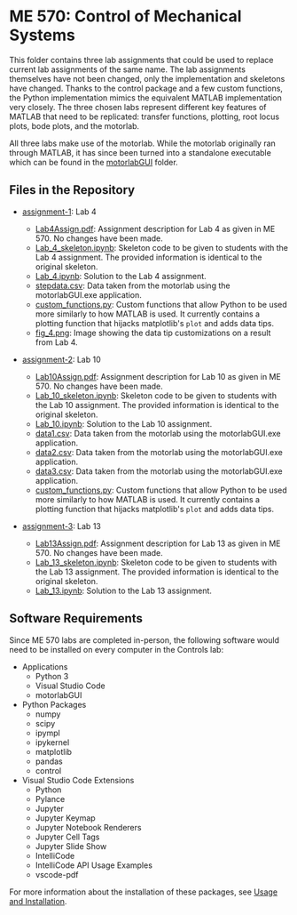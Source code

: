 # ME 570: Control of Mechanical Systems

This folder contains three lab assignments that could be used to replace current lab assignments of the same name. The lab assignments themselves have not been changed, only the implementation and skeletons have changed. Thanks to the control package and a few custom functions, the Python implementation mimics the equivalent MATLAB implementation very closely. The three chosen labs represent different key features of MATLAB that need to be replicated: transfer functions, plotting, root locus plots, bode plots, and the motorlab.

All three labs make use of the motorlab. While the motorlab originally ran through MATLAB, it has since been turned into a standalone executable which can be found in the [motorlabGUI](../usage-and-installation/motorlabGUI) folder.

## Files in the Repository

* [assignment-1](../9-control-of-mechanical-systems/assignment-1/): Lab 4
  * [Lab4Assign.pdf](../9-control-of-mechanical-systems/assignment-1/Lab4Assign.pdf): Assignment description for Lab 4 as given in ME 570. No changes have been made.
  * [Lab_4_skeleton.ipynb](../9-control-of-mechanical-systems/assignment-1/Lab_4_skeleton.ipynb): Skeleton code to be given to students with the Lab 4 assignment. The provided information is identical to the original skeleton.
  * [Lab_4.ipynb](../9-control-of-mechanical-systems/assignment-1/Lab_4.ipynb): Solution to the Lab 4 assignment.
  * [stepdata.csv](../9-control-of-mechanical-systems/assignment-1/stepdata.csv): Data taken from the motorlab using the motorlabGUI.exe application.
  * [custom_functions.py](../9-control-of-mechanical-systems/assignment-1/custom_functions.py): Custom functions that allow Python to be used more similarly to how MATLAB is used. It currently contains a plotting function that hijacks matplotlib's `plot` and adds data tips.
  * [fig_4.png](../9-control-of-mechanical-systems/assignment-1/fig_4.png): Image showing the data tip customizations on a result from Lab 4.

* [assignment-2](../9-control-of-mechanical-systems/assignment-2/): Lab 10
  * [Lab10Assign.pdf](../9-control-of-mechanical-systems/assignment-2/Lab10Assign.pdf): Assignment description for Lab 10 as given in ME 570. No changes have been made.
  * [Lab_10_skeleton.ipynb](../9-control-of-mechanical-systems/assignment-2/Lab_10_skeleton.ipynb): Skeleton code to be given to students with the Lab 10 assignment. The provided information is identical to the original skeleton.
  * [Lab_10.ipynb](../9-control-of-mechanical-systems/assignment-2/Lab_10.ipynb): Solution to the Lab 10 assignment.
  * [data1.csv](../9-control-of-mechanical-systems/assignment-2/data1.csv): Data taken from the motorlab using the motorlabGUI.exe application.
  * [data2.csv](../9-control-of-mechanical-systems/assignment-2/data2.csv): Data taken from the motorlab using the motorlabGUI.exe application.
  * [data3.csv](../9-control-of-mechanical-systems/assignment-2/data3.csv): Data taken from the motorlab using the motorlabGUI.exe application.
  * [custom_functions.py](../9-control-of-mechanical-systems/assignment-2/custom_functions.py): Custom functions that allow Python to be used more similarly to how MATLAB is used. It currently contains a plotting function that hijacks matplotlib's `plot` and adds data tips.

* [assignment-3](../9-control-of-mechanical-systems/assignment-3/): Lab 13
  * [Lab13Assign.pdf](../9-control-of-mechanical-systems/assignment-3/Lab13Assign.pdf): Assignment description for Lab 13 as given in ME 570. No changes have been made.
  * [Lab_13_skeleton.ipynb](../9-control-of-mechanical-systems/assignment-3/Lab_13_skeleton.ipynb): Skeleton code to be given to students with the Lab 13 assignment. The provided information is identical to the original skeleton.
  * [Lab_13.ipynb](../9-control-of-mechanical-systems/assignment-3/Lab_13.ipynb): Solution to the Lab 13 assignment.

## Software Requirements

Since ME 570 labs are completed in-person, the following software would need to be installed on every computer in the Controls lab:

* Applications
  * Python 3
  * Visual Studio Code
  * motorlabGUI
* Python Packages
  * numpy
  * scipy
  * ipympl
  * ipykernel
  * matplotlib
  * pandas
  * control
* Visual Studio Code Extensions
  * Python
  * Pylance
  * Jupyter
  * Jupyter Keymap
  * Jupyter Notebook Renderers
  * Jupyter Cell Tags
  * Jupyter Slide Show
  * IntelliCode
  * IntelliCode API Usage Examples
  * vscode-pdf

For more information about the installation of these packages, see [Usage and Installation](../usage-and-installation/).
